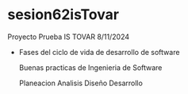# sesion62isTovar
Proyecto Prueba IS TOVAR 8/11/2024

- Fases del ciclo de vida de desarrollo de software

  Buenas practicas de Ingenieria de Software

  Planeacion
  Analisis
  Diseño
  Desarrollo
  
